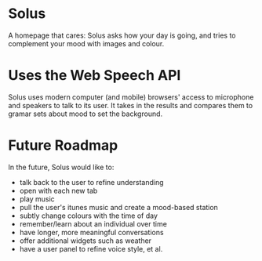 # Solus

A homepage that cares: Solus asks how your day is going, and tries to complement your mood with images and colour. 

# Uses the Web Speech API

Solus uses modern computer (and mobile) browsers' access to microphone and speakers to talk to its user. It takes in the results and compares them to gramar sets about mood to set the background.

# Future Roadmap

In the future, Solus would like to:

* talk back to the user to refine understanding
* open with each new tab
* play music
* pull the user's itunes music and create a mood-based station
* subtly change colours with the time of day
* remember/learn about an individual over time
* have longer, more meaningful conversations
* offer additional widgets such as weather
* have a user panel to refine voice style, et al.


